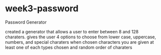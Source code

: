 # week3-password
 
 Password Generator
 
 created a generator that allows a user to enter between 8 and 128 charaters.
 gives the user 4 options to choose from lower case, uppercase, numbers, and special charaters 
 when chosen characters you are given at least one of each types chosen and random order of charaters 
